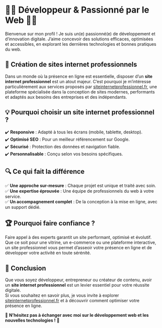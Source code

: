 # 👨‍💻 Développeur & Passionné par le Web 👩‍💻  

Bienvenue sur mon profil ! Je suis un(e) passionné(e) de développement et d’innovation digitale. J’aime concevoir des solutions efficaces, optimisées et accessibles, en explorant les dernières technologies et bonnes pratiques du web.  

## 🚀 Création de sites internet professionnels  

Dans un monde où la présence en ligne est essentielle, disposer d’un **site internet professionnel** est un atout majeur. C’est pourquoi je m’intéresse particulièrement aux services proposés par [siteinternetprofessionnel.fr](https://siteinternetprofessionnel.fr/), une plateforme spécialisée dans la conception de sites modernes, performants et adaptés aux besoins des entreprises et des indépendants.  

## 💡 Pourquoi choisir un site internet professionnel ?  

✔️ **Responsive** : Adapté à tous les écrans (mobile, tablette, desktop).  
✔️ **Optimisé SEO** : Pour un meilleur référencement sur Google.  
✔️ **Sécurisé** : Protection des données et navigation fiable.  
✔️ **Personnalisable** : Conçu selon vos besoins spécifiques.  

## 🔍 Ce qui fait la différence  

✅ **Une approche sur-mesure** : Chaque projet est unique et traité avec soin.  
✅ **Une expertise éprouvée** : Une équipe de professionnels du web à votre service.  
✅ **Un accompagnement complet** : De la conception à la mise en ligne, avec un support dédié.  

## 🏆 Pourquoi faire confiance ?  

Faire appel à des experts garantit un site performant, optimisé et évolutif. Que ce soit pour une vitrine, un e-commerce ou une plateforme interactive, un site professionnel vous permet d’asseoir votre présence en ligne et de développer votre activité en toute sérénité.  

## 🎯 Conclusion  

Que vous soyez développeur, entrepreneur ou créateur de contenu, avoir un **site internet professionnel** est un levier essentiel pour votre réussite digitale.  
Si vous souhaitez en savoir plus, je vous invite à explorer [siteinternetprofessionnel.fr](https://siteinternetprofessionnel.fr/) et à découvrir comment optimiser votre présence en ligne.  

💬 **N’hésitez pas à échanger avec moi sur le développement web et les nouvelles technologies !** 🚀  

